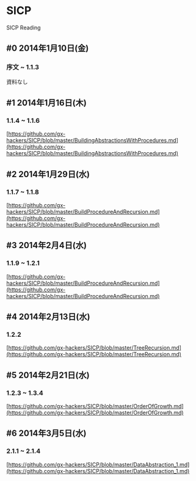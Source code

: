 # SICP

SICP Reading

## #0 2014年1月10日(金)
### 序文 ~ 1.1.3
資料なし

## #1 2014年1月16日(木)
### 1.1.4 ~ 1.1.6
[https://github.com/gx-hackers/SICP/blob/master/BuildingAbstractionsWithProcedures.md](https://github.com/gx-hackers/SICP/blob/master/BuildingAbstractionsWithProcedures.md)

## #2 2014年1月29日(水)
### 1.1.7 ~ 1.1.8
[https://github.com/gx-hackers/SICP/blob/master/BuildProcedureAndRecursion.md](https://github.com/gx-hackers/SICP/blob/master/BuildProcedureAndRecursion.md)

## #3 2014年2月4日(水)
### 1.1.9 ~ 1.2.1
[https://github.com/gx-hackers/SICP/blob/master/BuildProcedureAndRecursion.md](https://github.com/gx-hackers/SICP/blob/master/BuildProcedureAndRecursion.md)

## #4 2014年2月13日(水)
### 1.2.2
[https://github.com/gx-hackers/SICP/blob/master/TreeRecursion.md](https://github.com/gx-hackers/SICP/blob/master/TreeRecursion.md)

## #5 2014年2月21日(水)
### 1.2.3 ~ 1.3.4
[https://github.com/gx-hackers/SICP/blob/master/OrderOfGrowth.md](https://github.com/gx-hackers/SICP/blob/master/OrderOfGrowth.md)

## #6 2014年3月5日(水)
### 2.1.1 ~ 2.1.4
[https://github.com/gx-hackers/SICP/blob/master/DataAbstraction_1.md](https://github.com/gx-hackers/SICP/blob/master/DataAbstraction_1.md)